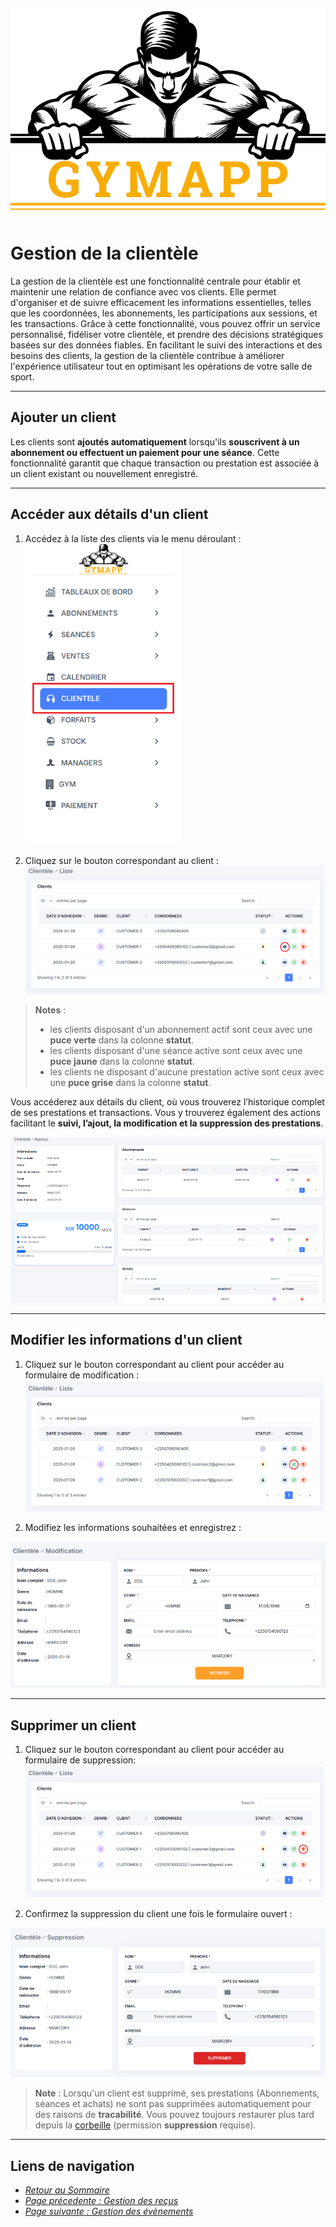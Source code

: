 ![GymApp Logo](/images/logo_md.png "GymApp Logo")  

# Gestion de la clientèle  

La gestion de la clientèle est une fonctionnalité centrale pour établir et maintenir une relation de confiance avec vos clients. Elle permet d'organiser et de suivre efficacement les informations essentielles, telles que les coordonnées, les abonnements, les participations aux sessions, et les transactions. Grâce à cette fonctionnalité, vous pouvez offrir un service personnalisé, fidéliser votre clientèle, et prendre des décisions stratégiques basées sur des données fiables. En facilitant le suivi des interactions et des besoins des clients, la gestion de la clientèle contribue à améliorer l'expérience utilisateur tout en optimisant les opérations de votre salle de sport.  

---

## Ajouter un client  

Les clients sont **ajoutés automatiquement** lorsqu'ils **souscrivent à un abonnement ou effectuent un paiement pour une séance**. Cette fonctionnalité garantit que chaque transaction ou prestation est associée à un client existant ou nouvellement enregistré.  

---

## Accéder aux détails d'un client  

1. Accédez à la liste des clients via le menu déroulant : 
![customer list](/images/screenshots/customer/nav_list.png "customer list")  

2. Cliquez sur le bouton correspondant au client : 
![customer view btn](/images/screenshots/customer/view_btn.png "customer view btn")  

> **Notes** : 
> - les clients disposant d'un abonnement actif sont ceux avec une **puce verte** dans la colonne **statut**. 
> - les clients disposant d'une séance active sont ceux avec une **puce jaune** dans la colonne **statut**. 
> - les clients ne disposant d'aucune prestation active sont ceux avec une **puce grise** dans la colonne **statut**. 


Vous accéderez aux détails du client, où vous trouverez l’historique complet de ses prestations et transactions. Vous y trouverez également des actions facilitant le **suivi, l’ajout, la modification et la suppression des prestations**.  

![customer info](/images/screenshots/customer/customer_info.png "customer info")  

---

## Modifier les informations d'un client  

1. Cliquez sur le bouton correspondant au client pour accéder au formulaire de modification : 
![customer edit btn](/images/screenshots/customer/edit_btn.png "customer edit btn")  

2. Modifiez les informations souhaitées et enregistrez :  

![edit form](/images/screenshots/customer/edit_form.png "edit form")  

---

## Supprimer un client  

1. Cliquez sur le bouton correspondant au client pour accéder au formulaire de suppression:
![customer delete btn](/images/screenshots/customer/delete_btn.png "customer delete btn")  

2. Confirmez la suppression du client une fois le formulaire ouvert :  

![delete form](/images/screenshots/customer/delete_form.png "delete form")  

> **Note** : Lorsqu'un client est supprimé, ses prestations (Abonnements, séances et achats) ne sont pas supprimées automatiquement pour des raisons de **tracabilité**. Vous pouvez toujours restaurer plus tard depuis la [corbeille](trash.md#restaurer-un-client) (permission **suppression** requise).

 ---
## **Liens de navigation**

- [_Retour au Sommaire_](table.md)  
- [_Page précedente : Gestion des reçus_](product.md)   
- [_Page suivante : Gestion des évènements_](event.md)  
